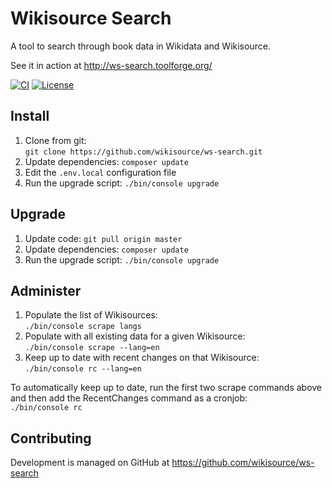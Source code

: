 Wikisource Search
=================

A tool to search through book data in Wikidata and Wikisource.

See it in action at http://ws-search.toolforge.org/

[![CI](https://github.com/wikisource/ws-search/workflows/CI/badge.svg)](https://github.com/wikisource/ws-search/actions/workflows/ci.yml)
[![License](https://img.shields.io/github/license/wikisource/ws-search.svg?style=flat-square)](https://github.com/wikisource/ws-search/blob/master/LICENSE.txt)

## Install

1. Clone from git:<br />`git clone https://github.com/wikisource/ws-search.git`
2. Update dependencies: `composer update`
3. Edit the `.env.local` configuration file
5. Run the upgrade script: `./bin/console upgrade`

## Upgrade

1. Update code: `git pull origin master`
2. Update dependencies: `composer update`
3. Run the upgrade script: `./bin/console upgrade`

## Administer

1. Populate the list of Wikisources:<br /> `./bin/console scrape langs`
2. Populate with all existing data for a given Wikisource:<br /> `./bin/console scrape --lang=en`
3. Keep up to date with recent changes on that Wikisource:<br /> `./bin/console rc --lang=en`

To automatically keep up to date, run the first two scrape commands above
and then add the RecentChanges command as a cronjob:<br /> `./bin/console rc`

## Contributing

Development is managed on GitHub at https://github.com/wikisource/ws-search
